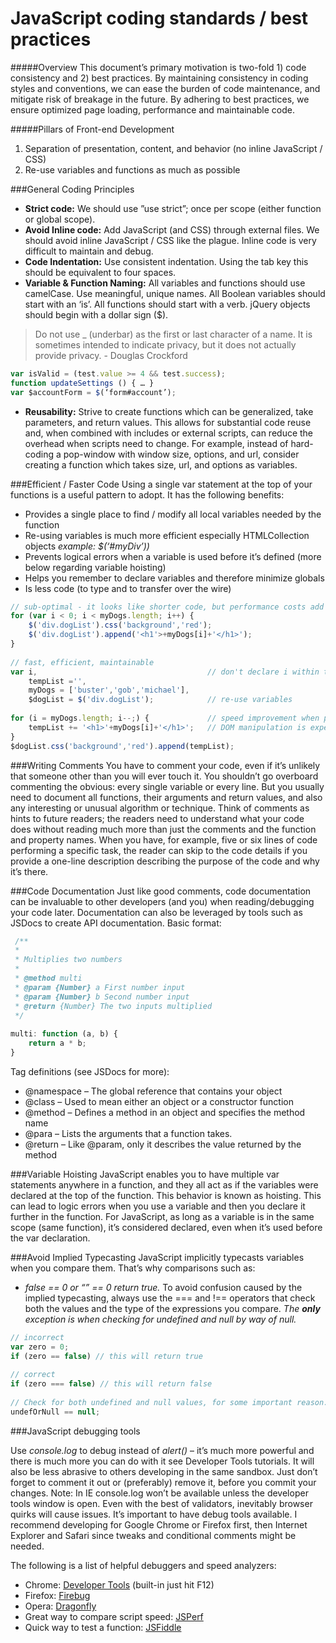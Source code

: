 # JavaScript coding standards / best practices

#####Overview
This document’s primary motivation is two-fold 1) code consistency and 2) best practices.  By maintaining consistency in coding styles and conventions, we can ease the burden of code maintenance, and mitigate risk of breakage in the future. By adhering to best practices, we ensure optimized page loading, performance and maintainable code.

#####Pillars of Front-end Development
1. Separation of presentation, content, and behavior (no inline JavaScript / CSS)
2. Re-use variables and functions as much as possible

###General Coding Principles
* **Strict code:**  We should use ”use strict”;  once per scope (either function or global scope).
* **Avoid Inline code:** Add JavaScript (and CSS) through external files.  We should avoid inline JavaScript / CSS like the plague.  Inline code is very difficult to maintain and debug.
* **Code Indentation:** Use consistent indentation.  Using the tab key this should be equivalent to four spaces.
* **Variable & Function Naming:** All variables and functions should use camelCase.  Use meaningful, unique names.  All Boolean variables should start with an ‘is’. All functions should start with a verb. jQuery objects should begin with a dollar sign ($). 
> Do not use _ (underbar) as the first or last character of a name. It is sometimes intended to indicate privacy, but it does not actually provide privacy. - Douglas Crockford

  ```js
  var isValid = (test.value >= 4 && test.success);
  function updateSettings () { … }
  var $accountForm = $(‘form#account’);
  ```
  
* **Reusability:** Strive to create functions which can be generalized, take parameters, and return values. This allows for substantial code reuse and, when combined with includes or external scripts, can reduce the overhead when scripts need to change.  For example, instead of hard-coding a pop-window with window size, options, and url, consider creating a function which takes size, url, and options as variables.
 
###Efficient / Faster Code
Using a single var statement at the top of your functions is a useful pattern to adopt.  It has the following benefits: 
* Provides a single place to find / modify all local variables needed by the function 
* Re-using variables is much more efficient especially HTMLCollection objects *example: $(‘#myDiv’))* 
* Prevents logical errors when a variable is used before it’s defined (more below regarding variable hoisting)
* Helps you remember to declare variables and therefore minimize globals
* Is less code (to type and to transfer over the wire)

```js
// sub-optimal - it looks like shorter code, but performance costs add up quickly
for (var i < 0; i < myDogs.length; i++) {
    $('div.dogList').css('background','red');
    $('div.dogList').append('<h1'>+myDogs[i]+'</h1>');
}
 
// fast, efficient, maintainable
var i,                                      // don't declare i within the loop
    tempList ='',
    myDogs = ['buster','gob','michael'],    
    $dogList = $('div.dogList');            // re-use variables
 
for (i = myDogs.length; i--;) {             // speed improvement when possible
    tempList += '<h1>'+myDogs[i]+'</h1>';   // DOM manipulation is expensive, build your data, then append it
}
$dogList.css('background','red').append(tempList);
```

###Writing Comments
You have to comment your code, even if it’s unlikely that someone other than you will ever touch it.  You shouldn’t go overboard commenting the obvious: every single variable or every line.  But you usually need to document all functions, their arguments and return values, and also any interesting or unusual algorithm or technique. 
Think of comments as hints to future readers; the readers need to understand what your code does without reading much more than just the comments and the function and property names.  When you have, for example, five or six lines of code performing a specific task, the reader can skip to the code details if you provide a one-line description describing the purpose of the code and why it’s there.

###Code Documentation
Just like good comments, code documentation can be invaluable to other developers (and you) when reading/debugging your code later.  Documentation can also be leveraged by tools such as JSDocs to create API documentation.
Basic format:
 
```js
 /**
 *
 * Multiplies two numbers
 *
 * @method multi
 * @param {Number} a First number input
 * @param {Number} b Second number input
 * @return {Number} The two inputs multiplied
 */
 
multi: function (a, b) {
    return a * b;
}
```

Tag definitions (see JSDocs for more):
* @namespace – The global reference that contains your object
* @class – Used to mean either an object or a constructor function
* @method – Defines a method in an object and specifies the method name
* @para – Lists the arguments that a function takes. 
* @return – Like @param, only it describes the value returned by the method

###Variable Hoisting
JavaScript enables you to have multiple var statements anywhere in a function, and they all act as if the variables were declared at the top of the function.  This behavior is known as hoisting.  This can lead to logic errors when you use a variable and then you declare it further in the function.  For JavaScript, as long as a variable is in the same scope (same function), it’s considered declared, even when it’s used before the var declaration.  


###Avoid Implied Typecasting
JavaScript implicitly typecasts variables when you compare them.  That’s why comparisons such as:
* *false == 0 or “” == 0  return true.*
To avoid confusion caused by the implied typecasting, always use the === and !== operators that check both the values and the type of the expressions you compare.  *The **only** exception is when checking for undefined and null by way of null.*

```js
// incorrect
var zero = 0;
if (zero == false) // this will return true
 
// correct
if (zero === false) // this will return false
 
// Check for both undefined and null values, for some important reason.
undefOrNull == null;
```

###JavaScript debugging tools

Use *console.log* to debug instead of *alert()* – it’s much more powerful and there is much more you can do with it see Developer Tools tutorials.  It will also be less abrasive to others developing in the same sandbox.  Just don’t forget to comment it out or (preferably) remove it, before you commit your changes.  Note: In IE console.log won’t be available unless the developer tools window is open.
Even with the best of validators, inevitably browser quirks will cause issues.  It’s important to have debug tools available.  I recommend developing for Google Chrome or Firefox first, then Internet Explorer and Safari since tweaks and conditional comments might be needed.

The following is a list of helpful debuggers and speed analyzers:
* Chrome: [Developer Tools](https://developer.chrome.com/devtools/index) (built-in just hit F12)
* Firefox: [Firebug](http://getfirebug.com/)
* Opera: [Dragonfly](http://www.opera.com/dragonfly/)
* Great way to compare script speed: [JSPerf](http://jsperf.com/)
* Quick way to test a function:  [JSFiddle](http://www.jsfiddle.net/)




